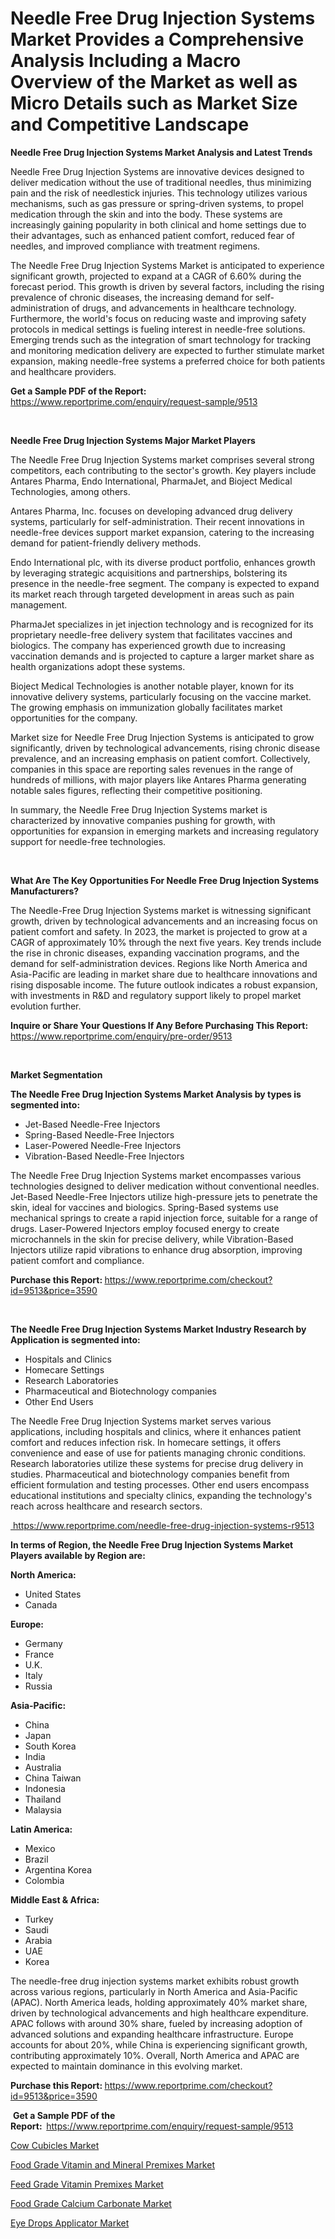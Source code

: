 <p><h1>Needle Free Drug Injection Systems Market Provides a Comprehensive Analysis Including a Macro Overview of the Market as well as Micro Details such as Market Size and Competitive Landscape</h1></p><p><strong>Needle Free Drug Injection Systems Market Analysis and Latest Trends</strong></p>
<p><p>Needle Free Drug Injection Systems are innovative devices designed to deliver medication without the use of traditional needles, thus minimizing pain and the risk of needlestick injuries. This technology utilizes various mechanisms, such as gas pressure or spring-driven systems, to propel medication through the skin and into the body. These systems are increasingly gaining popularity in both clinical and home settings due to their advantages, such as enhanced patient comfort, reduced fear of needles, and improved compliance with treatment regimens.</p><p>The Needle Free Drug Injection Systems Market is anticipated to experience significant growth, projected to expand at a CAGR of 6.60% during the forecast period. This growth is driven by several factors, including the rising prevalence of chronic diseases, the increasing demand for self-administration of drugs, and advancements in healthcare technology. Furthermore, the world's focus on reducing waste and improving safety protocols in medical settings is fueling interest in needle-free solutions. Emerging trends such as the integration of smart technology for tracking and monitoring medication delivery are expected to further stimulate market expansion, making needle-free systems a preferred choice for both patients and healthcare providers.</p></p>
<p><strong>Get a Sample PDF of the Report:&nbsp;</strong> <a href="https://www.reportprime.com/enquiry/request-sample/9513">https://www.reportprime.com/enquiry/request-sample/9513</a></p>
<p>&nbsp;</p>
<p><strong>Needle Free Drug Injection Systems Major Market Players</strong></p>
<p><p>The Needle Free Drug Injection Systems market comprises several strong competitors, each contributing to the sector's growth. Key players include Antares Pharma, Endo International, PharmaJet, and Bioject Medical Technologies, among others.</p><p>Antares Pharma, Inc. focuses on developing advanced drug delivery systems, particularly for self-administration. Their recent innovations in needle-free devices support market expansion, catering to the increasing demand for patient-friendly delivery methods. </p><p>Endo International plc, with its diverse product portfolio, enhances growth by leveraging strategic acquisitions and partnerships, bolstering its presence in the needle-free segment. The company is expected to expand its market reach through targeted development in areas such as pain management.</p><p>PharmaJet specializes in jet injection technology and is recognized for its proprietary needle-free delivery system that facilitates vaccines and biologics. The company has experienced growth due to increasing vaccination demands and is projected to capture a larger market share as health organizations adopt these systems.</p><p>Bioject Medical Technologies is another notable player, known for its innovative delivery systems, particularly focusing on the vaccine market. The growing emphasis on immunization globally facilitates market opportunities for the company.</p><p>Market size for Needle Free Drug Injection Systems is anticipated to grow significantly, driven by technological advancements, rising chronic disease prevalence, and an increasing emphasis on patient comfort. Collectively, companies in this space are reporting sales revenues in the range of hundreds of millions, with major players like Antares Pharma generating notable sales figures, reflecting their competitive positioning.</p><p>In summary, the Needle Free Drug Injection Systems market is characterized by innovative companies pushing for growth, with opportunities for expansion in emerging markets and increasing regulatory support for needle-free technologies.</p></p>
<p>&nbsp;</p>
<p><strong>What Are The Key Opportunities For Needle Free Drug Injection Systems Manufacturers?</strong></p>
<p><p>The Needle-Free Drug Injection Systems market is witnessing significant growth, driven by technological advancements and an increasing focus on patient comfort and safety. In 2023, the market is projected to grow at a CAGR of approximately 10% through the next five years. Key trends include the rise in chronic diseases, expanding vaccination programs, and the demand for self-administration devices. Regions like North America and Asia-Pacific are leading in market share due to healthcare innovations and rising disposable income. The future outlook indicates a robust expansion, with investments in R&D and regulatory support likely to propel market evolution further.</p></p>
<p><strong>Inquire or Share Your Questions If Any Before Purchasing This Report:</strong> <a href="https://www.reportprime.com/enquiry/pre-order/9513">https://www.reportprime.com/enquiry/pre-order/9513</a></p>
<p>&nbsp;</p>
<p><strong>Market Segmentation</strong></p>
<p><strong>The Needle Free Drug Injection Systems Market Analysis by types is segmented into:</strong></p>
<p><ul><li>Jet-Based Needle-Free Injectors</li><li>Spring-Based Needle-Free Injectors</li><li>Laser-Powered Needle-Free Injectors</li><li>Vibration-Based Needle-Free Injectors</li></ul></p>
<p><p>The Needle Free Drug Injection Systems market encompasses various technologies designed to deliver medication without conventional needles. Jet-Based Needle-Free Injectors utilize high-pressure jets to penetrate the skin, ideal for vaccines and biologics. Spring-Based systems use mechanical springs to create a rapid injection force, suitable for a range of drugs. Laser-Powered Injectors employ focused energy to create microchannels in the skin for precise delivery, while Vibration-Based Injectors utilize rapid vibrations to enhance drug absorption, improving patient comfort and compliance.</p></p>
<p><strong>Purchase this Report:&nbsp;</strong><a href="https://www.reportprime.com/checkout?id=9513&price=3590">https://www.reportprime.com/checkout?id=9513&price=3590</a></p>
<p>&nbsp;</p>
<p><strong>The Needle Free Drug Injection Systems Market Industry Research by Application is segmented into:</strong></p>
<p><ul><li>Hospitals and Clinics</li><li>Homecare Settings</li><li>Research Laboratories</li><li>Pharmaceutical and Biotechnology companies</li><li>Other End Users</li></ul></p>
<p><p>The Needle Free Drug Injection Systems market serves various applications, including hospitals and clinics, where it enhances patient comfort and reduces infection risk. In homecare settings, it offers convenience and ease of use for patients managing chronic conditions. Research laboratories utilize these systems for precise drug delivery in studies. Pharmaceutical and biotechnology companies benefit from efficient formulation and testing processes. Other end users encompass educational institutions and specialty clinics, expanding the technology's reach across healthcare and research sectors.</p></p>
<p><a href="https://www.reportprime.com/needle-free-drug-injection-systems-r9513">&nbsp;https://www.reportprime.com/needle-free-drug-injection-systems-r9513</a></p>
<p><strong>In terms of Region, the Needle Free Drug Injection Systems Market Players available by Region are:</strong></p>
<p>
    <p> <strong> North America: </strong>
        <ul>
            <li>United States</li>
            <li>Canada</li>
        </ul>
        </p> 
    <p> <strong> Europe: </strong>
        <ul>
            <li>Germany</li>
            <li>France</li>
            <li>U.K.</li>
            <li>Italy</li>
            <li>Russia</li>
        </ul>
        </p> 
    <p> <strong> Asia-Pacific: </strong>
        <ul>
            <li>China</li>
            <li>Japan</li>
            <li>South Korea</li>
            <li>India</li>
            <li>Australia</li>
            <li>China Taiwan</li>
            <li>Indonesia</li>
            <li>Thailand</li>
            <li>Malaysia</li>
        </ul>
        </p> 
    <p> <strong> Latin America: </strong>
        <ul>
            <li>Mexico</li>
            <li>Brazil</li>
            <li>Argentina Korea</li>
            <li>Colombia</li>
        </ul>
        </p> 
    <p> <strong> Middle East & Africa: </strong>
        <ul>
            <li>Turkey</li>
            <li>Saudi</li>
            <li>Arabia</li>
            <li>UAE</li>
            <li>Korea</li>
        </ul>
    </p>
    </p>
<p><p>The needle-free drug injection systems market exhibits robust growth across various regions, particularly in North America and Asia-Pacific (APAC). North America leads, holding approximately 40% market share, driven by technological advancements and high healthcare expenditure. APAC follows with around 30% share, fueled by increasing adoption of advanced solutions and expanding healthcare infrastructure. Europe accounts for about 20%, while China is experiencing significant growth, contributing approximately 10%. Overall, North America and APAC are expected to maintain dominance in this evolving market.</p></p>
<p><strong>Purchase this Report: </strong><a href="https://www.reportprime.com/checkout?id=9513&price=3590">https://www.reportprime.com/checkout?id=9513&price=3590</a></p>
<p>&nbsp;<strong>Get a Sample PDF of the Report:&nbsp;&nbsp;</strong><a href="https://www.reportprime.com/enquiry/request-sample/9513">https://www.reportprime.com/enquiry/request-sample/9513</a></p>
<p><strong></strong></p>
<p><p><a href="https://issuu.com/reportprime-2/docs/cow-cubicles-market-size-2030.pptx_a262ae6083bd41">Cow Cubicles Market</a></p><p><a href="https://medium.com/@brisistensen57567/the-food-grade-vitamin-and-mineral-premixes-market-industry-provides-a-comprehensive-and-current-91281368aaac">Food Grade Vitamin and Mineral Premixes Market</a></p><p><a href="https://medium.com/@brisistensen57567/market-trends-in-the-global-feed-grade-vitamin-premixes-market-forecast-and-analysis-2024-2031-56f0881a2697">Feed Grade Vitamin Premixes Market</a></p><p><a href="https://issuu.com/reportprime-2/docs/food-grade-calcium-carbonate-market_fd7c95661ceda5">Food Grade Calcium Carbonate Market</a></p><p><a href="https://www.linkedin.com/pulse/eye-drops-applicator-market-global-share-ranking-overall-h922f?trackingId=52aOCmZrQv6h9Akzn9dt2w%3D%3D">Eye Drops Applicator Market</a></p></p>